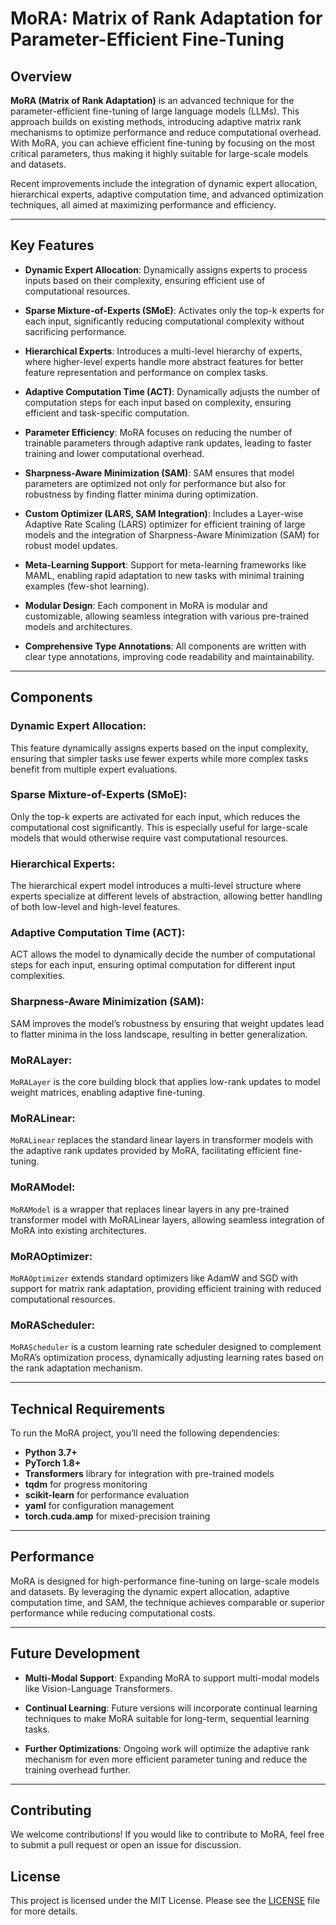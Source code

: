 # **MoRA: Matrix of Rank Adaptation for Parameter-Efficient Fine-Tuning**

## **Overview**

**MoRA (Matrix of Rank Adaptation)** is an advanced technique for the parameter-efficient fine-tuning of large language models (LLMs). This approach builds on existing methods, introducing adaptive matrix rank mechanisms to optimize performance and reduce computational overhead. With MoRA, you can achieve efficient fine-tuning by focusing on the most critical parameters, thus making it highly suitable for large-scale models and datasets.

Recent improvements include the integration of dynamic expert allocation, hierarchical experts, adaptive computation time, and advanced optimization techniques, all aimed at maximizing performance and efficiency.

---

## **Key Features**

- **Dynamic Expert Allocation**: Dynamically assigns experts to process inputs based on their complexity, ensuring efficient use of computational resources.
  
- **Sparse Mixture-of-Experts (SMoE)**: Activates only the top-k experts for each input, significantly reducing computational complexity without sacrificing performance.
  
- **Hierarchical Experts**: Introduces a multi-level hierarchy of experts, where higher-level experts handle more abstract features for better feature representation and performance on complex tasks.

- **Adaptive Computation Time (ACT)**: Dynamically adjusts the number of computation steps for each input based on complexity, ensuring efficient and task-specific computation.

- **Parameter Efficiency**: MoRA focuses on reducing the number of trainable parameters through adaptive rank updates, leading to faster training and lower computational overhead.

- **Sharpness-Aware Minimization (SAM)**: SAM ensures that model parameters are optimized not only for performance but also for robustness by finding flatter minima during optimization.

- **Custom Optimizer (LARS, SAM Integration)**: Includes a Layer-wise Adaptive Rate Scaling (LARS) optimizer for efficient training of large models and the integration of Sharpness-Aware Minimization (SAM) for robust model updates.

- **Meta-Learning Support**: Support for meta-learning frameworks like MAML, enabling rapid adaptation to new tasks with minimal training examples (few-shot learning).

- **Modular Design**: Each component in MoRA is modular and customizable, allowing seamless integration with various pre-trained models and architectures.

- **Comprehensive Type Annotations**: All components are written with clear type annotations, improving code readability and maintainability.

---

## **Components**

### **Dynamic Expert Allocation**:
This feature dynamically assigns experts based on the input complexity, ensuring that simpler tasks use fewer experts while more complex tasks benefit from multiple expert evaluations.

### **Sparse Mixture-of-Experts (SMoE)**:
Only the top-k experts are activated for each input, which reduces the computational cost significantly. This is especially useful for large-scale models that would otherwise require vast computational resources.

### **Hierarchical Experts**:
The hierarchical expert model introduces a multi-level structure where experts specialize at different levels of abstraction, allowing better handling of both low-level and high-level features.

### **Adaptive Computation Time (ACT)**:
ACT allows the model to dynamically decide the number of computational steps for each input, ensuring optimal computation for different input complexities.

### **Sharpness-Aware Minimization (SAM)**:
SAM improves the model’s robustness by ensuring that weight updates lead to flatter minima in the loss landscape, resulting in better generalization.

### **MoRALayer**:
`MoRALayer` is the core building block that applies low-rank updates to model weight matrices, enabling adaptive fine-tuning.

### **MoRALinear**:
`MoRALinear` replaces the standard linear layers in transformer models with the adaptive rank updates provided by MoRA, facilitating efficient fine-tuning.

### **MoRAModel**:
`MoRAModel` is a wrapper that replaces linear layers in any pre-trained transformer model with MoRALinear layers, allowing seamless integration of MoRA into existing architectures.

### **MoRAOptimizer**:
`MoRAOptimizer` extends standard optimizers like AdamW and SGD with support for matrix rank adaptation, providing efficient training with reduced computational resources.

### **MoRAScheduler**:
`MoRAScheduler` is a custom learning rate scheduler designed to complement MoRA’s optimization process, dynamically adjusting learning rates based on the rank adaptation mechanism.

---

## **Technical Requirements**

To run the MoRA project, you’ll need the following dependencies:

- **Python 3.7+**
- **PyTorch 1.8+**
- **Transformers** library for integration with pre-trained models
- **tqdm** for progress monitoring
- **scikit-learn** for performance evaluation
- **yaml** for configuration management
- **torch.cuda.amp** for mixed-precision training

---

## **Performance**

MoRA is designed for high-performance fine-tuning on large-scale models and datasets. By leveraging the dynamic expert allocation, adaptive computation time, and SAM, the technique achieves comparable or superior performance while reducing computational costs.

---

## **Future Development**

- **Multi-Modal Support**: Expanding MoRA to support multi-modal models like Vision-Language Transformers.
  
- **Continual Learning**: Future versions will incorporate continual learning techniques to make MoRA suitable for long-term, sequential learning tasks.

- **Further Optimizations**: Ongoing work will optimize the adaptive rank mechanism for even more efficient parameter tuning and reduce the training overhead further.

---

## **Contributing**

We welcome contributions! If you would like to contribute to MoRA, feel free to submit a pull request or open an issue for discussion.



## **License**

This project is licensed under the MIT License. Please see the [LICENSE](LICENSE) file for more details.
